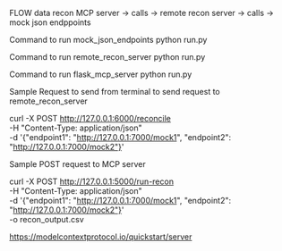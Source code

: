 
FLOW
data recon MCP server -> calls -> remote recon server -> calls -> mock json endppoints

Command to run mock_json_endpoints
python run.py

Command to run remote_recon_server
python run.py


Command to run flask_mcp_server
python run.py


Sample Request to send from terminal to send request to remote_recon_server

curl -X POST http://127.0.0.1:6000/reconcile \
  -H "Content-Type: application/json" \
  -d '{"endpoint1": "http://127.0.0.1:7000/mock1", "endpoint2": "http://127.0.0.1:7000/mock2"}'


Sample POST request to MCP server

 curl -X POST http://127.0.0.1:5000/run-recon \
  -H "Content-Type: application/json" \
  -d '{"endpoint1": "http://127.0.0.1:7000/mock1", "endpoint2": "http://127.0.0.1:7000/mock2"}' \
  -o recon_output.csv



https://modelcontextprotocol.io/quickstart/server

